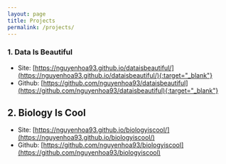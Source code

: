 ```yaml
---
layout: page
title: Projects
permalink: /projects/
---
```


### 1. Data Is Beautiful
- Site: [https://nguyenhoa93.github.io/dataisbeautiful/](https://nguyenhoa93.github.io/dataisbeautiful/){:target="_blank"}
- Github: [https://github.com/nguyenhoa93/dataisbeautiful](https://github.com/nguyenhoa93/dataisbeautiful){:target="_blank"}

## 2. Biology Is Cool
- Site: [https://nguyenhoa93.github.io/biologyiscool/](https://nguyenhoa93.github.io/biologyiscool/)
- Github: [https://github.com/nguyenhoa93/biologyiscool](https://github.com/nguyenhoa93/biologyiscool)
